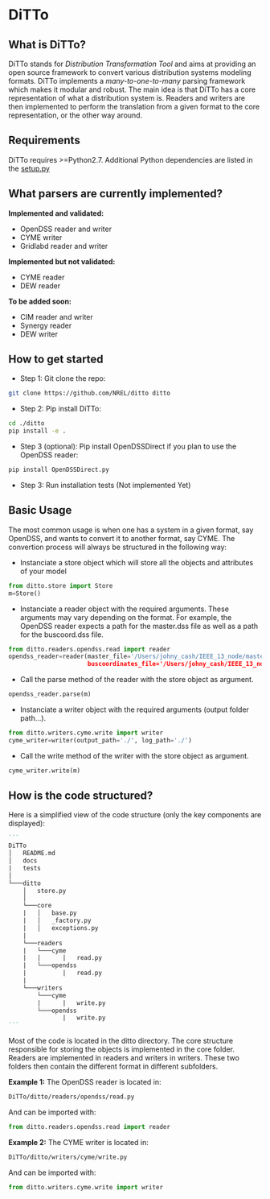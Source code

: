 # DiTTo

## What is DiTTo?

DiTTo stands for _Distribution Transformation Tool_ and aims at providing an open source framework to convert various distribution systems modeling formats.
DiTTo implements a _many-to-one-to-many_ parsing framework which makes it modular and robust.
The main idea is that DiTTo has a core representation of what a distribution system is.
Readers and writers are then implemented to perform the translation from a given format to the core representation, or the other way around.

## Requirements

DiTTo requires >=Python2.7.
Additional Python dependencies are listed in the [setup.py](./setup.py)

## What parsers are currently implemented?

**Implemented and validated:**

- OpenDSS reader and writer
- CYME writer
- Gridlabd reader and writer

**Implemented but not validated:**

- CYME reader
- DEW reader

**To be added soon:**

- CIM reader and writer
- Synergy reader
- DEW writer

## How to get started

- Step 1: Git clone the repo:

```bash
git clone https://github.com/NREL/ditto ditto
```

- Step 2: Pip install DiTTo:

```bash
cd ./ditto
pip install -e .
```

- Step 3 (optional): Pip install OpenDSSDirect if you plan to use the OpenDSS reader:

```bash
pip install OpenDSSDirect.py
```

- Step 3: Run installation tests (Not implemented Yet)

## Basic Usage

The most common usage is when one has  a system in a given format, say OpenDSS, and wants to convert it to another format, say CYME. The convertion process will always be structured in the following way:

- Instanciate a store object which will store all the objects and attributes of your model

```python
from ditto.store import Store
m=Store()
```

- Instanciate a reader object with the required arguments. These arguments may vary depending on the format. For example, the OpenDSS reader expects a path for the master.dss file as well as a path for the buscoord.dss file.

```python
from ditto.readers.opendss.read import reader
opendss_reader=reader(master_file='/Users/johny_cash/IEEE_13_node/master.dss,
              		  buscoordinates_file='/Users/johny_cash/IEEE_13_node/buscoords.dss')
```

- Call the parse method of the reader with the store object as argument.

```python
opendss_reader.parse(m)
```

- Instanciate a writer object with the required arguments (output folder path…).

```python
from ditto.writers.cyme.write import writer
cyme_writer=writer(output_path='./', log_path='./')
```

- Call the write method of the writer with the store object as argument.

```python
cyme_writer.write(m)
```



## How is the code structured?

Here is a simplified view of the code structure (only the key components are displayed):

```reStructuredText
​```
DiTTo
│   README.md
│   docs
|   tests
│
└───ditto
    │   store.py
    │
    └───core
    |   │   base.py
    |   │   _factory.py
    |   │   exceptions.py
    |
    └───readers
    |   └───cyme
    |   |      |   read.py
    |   └───opendss
    |          |   read.py
    |
    └───writers
        └───cyme
        |      |   write.py
        └───opendss
               |   write.py
​```
```

Most of the code is located in the ditto directory. The core structure responsible for storing the objects is implemented in the core folder. Readers are implemented in readers and writers in writers. These two folders then contain the different format in different subfolders.

**Example 1:** The OpenDSS reader is located in:

```bash
DiTTo/ditto/readers/opendss/read.py
```

And can be imported with:

```python
from ditto.readers.opendss.read import reader
```

**Example 2:** The CYME writer is located in:

```bash
DiTTo/ditto/writers/cyme/write.py
```

And can be imported with:

```python
from ditto.writers.cyme.write import writer
```

